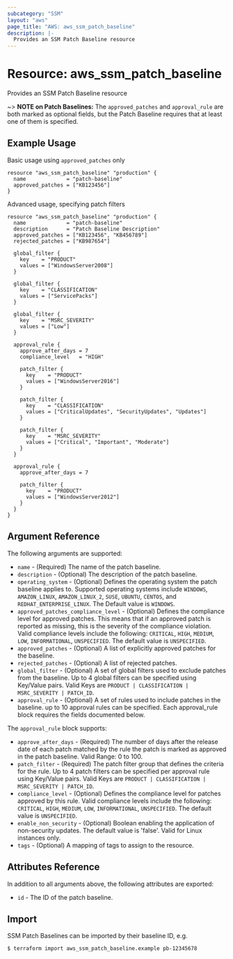 ```yaml
---
subcategory: "SSM"
layout: "aws"
page_title: "AWS: aws_ssm_patch_baseline"
description: |-
  Provides an SSM Patch Baseline resource
---
```


# Resource: aws_ssm_patch_baseline

Provides an SSM Patch Baseline resource

~> **NOTE on Patch Baselines:** The `approved_patches` and `approval_rule` are 
both marked as optional fields, but the Patch Baseline requires that at least one
of them is specified.

## Example Usage

Basic usage using `approved_patches` only

```hcl
resource "aws_ssm_patch_baseline" "production" {
  name             = "patch-baseline"
  approved_patches = ["KB123456"]
}
```

Advanced usage, specifying patch filters

```hcl
resource "aws_ssm_patch_baseline" "production" {
  name             = "patch-baseline"
  description      = "Patch Baseline Description"
  approved_patches = ["KB123456", "KB456789"]
  rejected_patches = ["KB987654"]

  global_filter {
    key    = "PRODUCT"
    values = ["WindowsServer2008"]
  }

  global_filter {
    key    = "CLASSIFICATION"
    values = ["ServicePacks"]
  }

  global_filter {
    key    = "MSRC_SEVERITY"
    values = ["Low"]
  }

  approval_rule {
    approve_after_days = 7
    compliance_level   = "HIGH"

    patch_filter {
      key    = "PRODUCT"
      values = ["WindowsServer2016"]
    }

    patch_filter {
      key    = "CLASSIFICATION"
      values = ["CriticalUpdates", "SecurityUpdates", "Updates"]
    }

    patch_filter {
      key    = "MSRC_SEVERITY"
      values = ["Critical", "Important", "Moderate"]
    }
  }

  approval_rule {
    approve_after_days = 7

    patch_filter {
      key    = "PRODUCT"
      values = ["WindowsServer2012"]
    }
  }
}
```


## Argument Reference

The following arguments are supported:

* `name` - (Required) The name of the patch baseline.
* `description` - (Optional) The description of the patch baseline.
* `operating_system` - (Optional) Defines the operating system the patch baseline applies to. Supported operating systems include `WINDOWS`, `AMAZON_LINUX`, `AMAZON_LINUX_2`, `SUSE`, `UBUNTU`, `CENTOS`, and `REDHAT_ENTERPRISE_LINUX`. The Default value is `WINDOWS`.
* `approved_patches_compliance_level` - (Optional) Defines the compliance level for approved patches. This means that if an approved patch is reported as missing, this is the severity of the compliance violation. Valid compliance levels include the following: `CRITICAL`, `HIGH`, `MEDIUM`, `LOW`, `INFORMATIONAL`, `UNSPECIFIED`. The default value is `UNSPECIFIED`.
* `approved_patches` - (Optional) A list of explicitly approved patches for the baseline.
* `rejected_patches` - (Optional) A list of rejected patches.
* `global_filter` - (Optional) A set of global filters used to exclude patches from the baseline. Up to 4 global filters can be specified using Key/Value pairs. Valid Keys are `PRODUCT | CLASSIFICATION | MSRC_SEVERITY | PATCH_ID`.
* `approval_rule` - (Optional) A set of rules used to include patches in the baseline. up to 10 approval rules can be specified. Each approval_rule block requires the fields documented below.

The `approval_rule` block supports:

* `approve_after_days` - (Required) The number of days after the release date of each patch matched by the rule the patch is marked as approved in the patch baseline. Valid Range: 0 to 100.
* `patch_filter` - (Required) The patch filter group that defines the criteria for the rule. Up to 4 patch filters can be specified per approval rule using Key/Value pairs. Valid Keys are `PRODUCT | CLASSIFICATION | MSRC_SEVERITY | PATCH_ID`.
* `compliance_level` - (Optional) Defines the compliance level for patches approved by this rule. Valid compliance levels include the following: `CRITICAL`, `HIGH`, `MEDIUM`, `LOW`, `INFORMATIONAL`, `UNSPECIFIED`. The default value is `UNSPECIFIED`.
* `enable_non_security` - (Optional) Boolean enabling the application of non-security updates. The default value is 'false'. Valid for Linux instances only.
* `tags` - (Optional) A mapping of tags to assign to the resource.

## Attributes Reference

In addition to all arguments above, the following attributes are exported:

* `id` - The ID of the patch baseline.

## Import

SSM Patch Baselines can be imported by their baseline ID, e.g.

```
$ terraform import aws_ssm_patch_baseline.example pb-12345678
```
